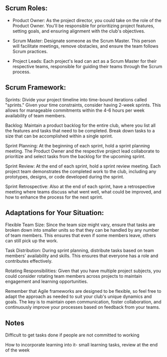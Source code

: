 ## Scrum Roles:

- Product Owner: As the project director, you could take on the role of the Product Owner. You'll be responsible for prioritizing project features, setting goals, and ensuring alignment with the club's objectives.

- Scrum Master: Designate someone as the Scrum Master. This person will facilitate meetings, remove obstacles, and ensure the team follows Scrum practices.

- Project Leads: Each project's lead can act as a Scrum Master for their respective teams, responsible for guiding their teams through the Scrum process.

## Scrum Framework:

Sprints: Divide your project timeline into time-bound iterations called "sprints." Given your time constraints, consider having 2-week sprints. This allows for manageable commitments within the 4-6 hours per week availability of team members.

Backlog: Maintain a product backlog for the entire club, where you list all the features and tasks that need to be completed. Break down tasks to a size that can be accomplished within a single sprint.

Sprint Planning: At the beginning of each sprint, hold a sprint planning meeting. The Product Owner and the respective project lead collaborate to prioritize and select tasks from the backlog for the upcoming sprint.

Sprint Review: At the end of each sprint, hold a sprint review meeting. Each project team demonstrates the completed work to the club, including any prototypes, designs, or code developed during the sprint.

Sprint Retrospective: Also at the end of each sprint, have a retrospective meeting where teams discuss what went well, what could be improved, and how to enhance the process for the next sprint.

## Adaptations for Your Situation:

Flexible Team Size: Since the team size might vary, ensure that tasks are broken down into smaller units so that they can be handled by any number of team members. This ensures that even if some members leave, others can still pick up the work.

Task Distribution: During sprint planning, distribute tasks based on team members' availability and skills. This ensures that everyone has a role and contributes effectively.

Rotating Responsibilities: Given that you have multiple project subjects, you could consider rotating team members across projects to maintain engagement and learning opportunities.

Remember that Agile frameworks are designed to be flexible, so feel free to adapt the approach as needed to suit your club's unique dynamics and goals. The key is to maintain open communication, foster collaboration, and continuously improve your processes based on feedback from your teams.


## Notes

Difficult to get tasks done if people are not committed to working

How to incorporate learning into it- small learning tasks, review at the end of the week

